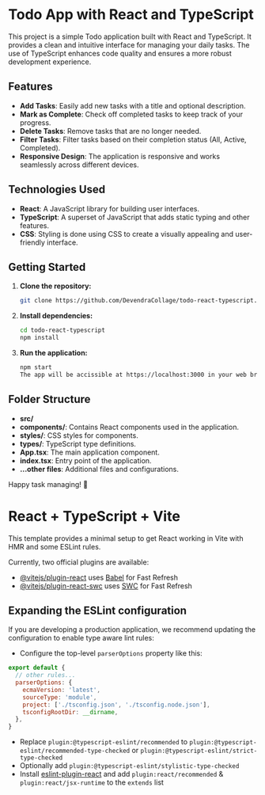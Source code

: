 # Todo App with React and TypeScript

This project is a simple Todo application built with React and TypeScript. It provides a clean and intuitive interface for managing your daily tasks. The use of TypeScript enhances code quality and ensures a more robust development experience.

## Features

- **Add Tasks**: Easily add new tasks with a title and optional description.
- **Mark as Complete**: Check off completed tasks to keep track of your progress.
- **Delete Tasks**: Remove tasks that are no longer needed.
- **Filter Tasks**: Filter tasks based on their completion status (All, Active, Completed).
- **Responsive Design**: The application is responsive and works seamlessly across different devices.

## Technologies Used 

- **React**: A JavaScript library for building user interfaces.
- **TypeScript**: A superset of JavaScript that adds static typing and other features.
- **CSS**: Styling is done using CSS to create a visually appealing and user-friendly interface.

## Getting Started

1. **Clone the repository:**
   ```bash
   git clone https://github.com/DevendraCollage/todo-react-typescript.git

2. **Install dependencies:**
   ```bash
   cd todo-react-typescript
   npm install
3. **Run the application:**
   ```bash
   npm start
   The app will be accissible at https://localhost:3000 in your web browser.
## Folder Structure 
- **src/**
- **components/**: Contains React components used in the application.
- **styles/**: CSS styles for components.
- **types/**: TypeScript type definitions.
- **App.tsx**: The main application component.
- **index.tsx**: Entry point of the application.
- **...other files**: Additional files and configurations.

Happy task managing! 🚀

# React + TypeScript + Vite

This template provides a minimal setup to get React working in Vite with HMR and some ESLint rules.

Currently, two official plugins are available:

- [@vitejs/plugin-react](https://github.com/vitejs/vite-plugin-react/blob/main/packages/plugin-react/README.md) uses [Babel](https://babeljs.io/) for Fast Refresh
- [@vitejs/plugin-react-swc](https://github.com/vitejs/vite-plugin-react-swc) uses [SWC](https://swc.rs/) for Fast Refresh

## Expanding the ESLint configuration

If you are developing a production application, we recommend updating the configuration to enable type aware lint rules:

- Configure the top-level `parserOptions` property like this:

```js
export default {
  // other rules...
  parserOptions: {
    ecmaVersion: 'latest',
    sourceType: 'module',
    project: ['./tsconfig.json', './tsconfig.node.json'],
    tsconfigRootDir: __dirname,
  },
}
```

- Replace `plugin:@typescript-eslint/recommended` to `plugin:@typescript-eslint/recommended-type-checked` or `plugin:@typescript-eslint/strict-type-checked`
- Optionally add `plugin:@typescript-eslint/stylistic-type-checked`
- Install [eslint-plugin-react](https://github.com/jsx-eslint/eslint-plugin-react) and add `plugin:react/recommended` & `plugin:react/jsx-runtime` to the `extends` list
